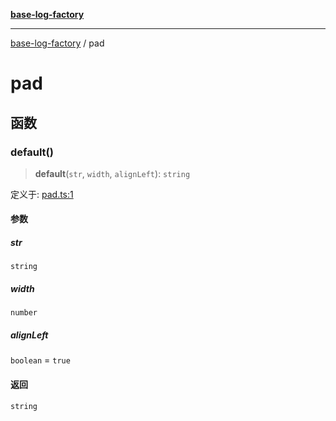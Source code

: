 [**base-log-factory**](index.md)

***

[base-log-factory](index.md) / pad

# pad

## 函数

### default()

> **default**(`str`, `width`, `alignLeft`): `string`

定义于: [pad.ts:1](https://github.com/fengxinming/log-base/blob/8667f4e9ec4dc1a7959cf628998a70ef9d3209f9/packages/base-log-factory/src/pad.ts#L1)

#### 参数

##### str

`string`

##### width

`number`

##### alignLeft

`boolean` = `true`

#### 返回

`string`
